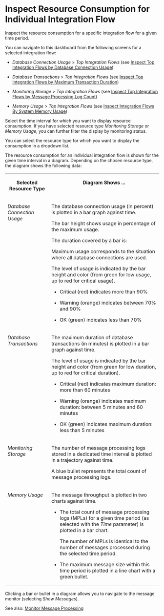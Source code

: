 <!-- loio3380bd6b147846468de4e3b3a687d6a9 -->

# Inspect Resource Consumption for Individual Integration Flow

Inspect the resource consumption for a specific integration flow for a given time period.

You can navigate to this dashboard from the following screens for a selected integration flow:

-   *Database Connection Usage* \> *Top Integration Flows* \(see [Inspect Top Integration Flows by Database Connection Usage](inspect-top-integration-flows-by-database-connection-usage-79c5a05.md)\)

-   *Database Transactions* \> *Top Integration Flows* \(see [Inspect Top Integration Flows by Maximum Transaction Duration](inspect-top-integration-flows-by-maximum-transaction-duration-ab67942.md)\)

-   *Monitoring Storage* \> *Top Integration Flows* \(see [Inspect Top Integration Flows by Message Processing Log Count](inspect-top-integration-flows-by-message-processing-log-count-696b65e.md)\)

-   *Memory Usage* \> *Top Integration Flows* \(see [Inspect Integration Flows By System Memory Usage](inspect-integration-flows-by-system-memory-usage-2a2e1f2.md)\)


Select the time interval for which you want to display resource consumption. If you have selected resource type *Monitoring Storage* or *Memory Usage*, you can further filter the display by monitoring status.

You can select the resource type for which you want to display the consumption in a dropdown list.

The resource consumption for an individual integration flow is shown for the given time interval in a diagram. Depending on the chosen resource type, the diagram shows the following data:


<table>
<tr>
<th valign="top">

Selected Resource Type

</th>
<th valign="top">

Diagram Shows ...

</th>
</tr>
<tr>
<td valign="top">

*Database Connection Usage* 

</td>
<td valign="top">

The database connection usage \(in percent\) is plotted in a bar graph against time.

The bar height shows usage in percentage of the maximum usage.

The duration covered by a bar is:

Maximum usage corresponds to the situation where all database connections are used.

The level of usage is indicated by the bar height and color \(from green for low usage, up to red for critical usage\).

-   Critical \(red\) indicates more than 90%

-   Warning \(orange\) indicates between 70% and 90%

-   OK \(green\) indicates less than 70%




</td>
</tr>
<tr>
<td valign="top">

*Database Transactions* 

</td>
<td valign="top">

The maximum duration of database transactions \(in minutes\) is plotted in a bar graph against time.

The level of usage is indicated by the bar height and color \(from green for low duration, up to red for critical duration\).

-   Critical \(red\) indicates maximum duration: more than 60 minutes

-   Warning \(orange\) indicates maximum duration: between 5 minutes and 60 minutes

-   OK \(green\) indicates maximum duration: less than 5 minutes




</td>
</tr>
<tr>
<td valign="top">

*Monitoring Storage* 

</td>
<td valign="top">

The number of message processing logs stored in a dedicated time interval is plotted in a trajectory against time.

A blue bullet represents the total count of message processing logs.

</td>
</tr>
<tr>
<td valign="top">

*Memory Usage* 

</td>
<td valign="top">

The message throughput is plotted in two charts against time.

-   The total count of message processing logs \(MPLs\) for a given time period \(as selected with the *Time* parameter\) is plotted in a bar chart.

    The number of MPLs is identical to the number of messages processed during the selected time period.

-   The maximum message size within this time period is plotted in a line chart with a green bullet.




</td>
</tr>
</table>

Clicking a bar or bullet in a diagram allows you to navigate to the message monitor \(selecting *Show Messages*\).

See also: [Monitor Message Processing](monitor-message-processing-314df3f.md)

